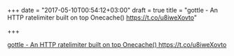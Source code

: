 +++
date = "2017-05-10T00:54:12+03:00"
draft = true
title = "gottle - An HTTP ratelimiter built on top Onecache() https://t.co/u8iweXovto"

+++

<p><a href="https://t.co/SVh75FSOJ7">gottle - An HTTP ratelimiter built on top Onecache() https://t.co/u8iweXovto</a></p>